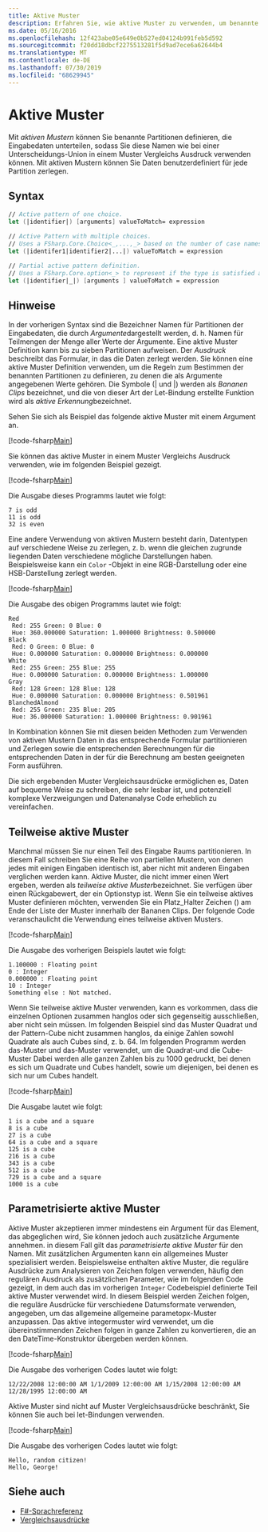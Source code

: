 ```yaml
---
title: Aktive Muster
description: Erfahren Sie, wie aktive Muster zu verwenden, um benannte Partitionen definieren, die Eingabedaten in der Programmiersprache F# zu unterteilen.
ms.date: 05/16/2016
ms.openlocfilehash: 12f423abe05e649e0b527ed04124b991feb5d592
ms.sourcegitcommit: f20dd18dbcf2275513281f5d9ad7ece6a62644b4
ms.translationtype: MT
ms.contentlocale: de-DE
ms.lasthandoff: 07/30/2019
ms.locfileid: "68629945"
---
```

# <a name="active-patterns"></a>Aktive Muster

Mit *aktiven Mustern* können Sie benannte Partitionen definieren, die Eingabedaten unterteilen, sodass Sie diese Namen wie bei einer Unterscheidungs-Union in einem Muster Vergleichs Ausdruck verwenden können. Mit aktiven Mustern können Sie Daten benutzerdefiniert für jede Partition zerlegen.

## <a name="syntax"></a>Syntax

```fsharp
// Active pattern of one choice.
let (|identifier|) [arguments] valueToMatch= expression

// Active Pattern with multiple choices.
// Uses a FSharp.Core.Choice<_,...,_> based on the number of case names. In F#, the limitation n <= 7 applies.
let (|identifer1|identifier2|...|) valueToMatch = expression

// Partial active pattern definition.
// Uses a FSharp.Core.option<_> to represent if the type is satisfied at the call site.
let (|identifier|_|) [arguments ] valueToMatch = expression
```

## <a name="remarks"></a>Hinweise

In der vorherigen Syntax sind die Bezeichner Namen für Partitionen der Eingabedaten, die durch *Argumente*dargestellt werden, d. h. Namen für Teilmengen der Menge aller Werte der Argumente. Eine aktive Muster Definition kann bis zu sieben Partitionen aufweisen. Der *Ausdruck* beschreibt das Formular, in das die Daten zerlegt werden. Sie können eine aktive Muster Definition verwenden, um die Regeln zum Bestimmen der benannten Partitionen zu definieren, zu denen die als Argumente angegebenen Werte gehören. Die Symbole (| und |) werden als *Bananen Clips* bezeichnet, und die von dieser Art der Let-Bindung erstellte Funktion wird als *aktive Erkennung*bezeichnet.

Sehen Sie sich als Beispiel das folgende aktive Muster mit einem Argument an.

[!code-fsharp[Main](~/samples/snippets/fsharp/lang-ref-2/snippet5001.fs)]

Sie können das aktive Muster in einem Muster Vergleichs Ausdruck verwenden, wie im folgenden Beispiel gezeigt.

[!code-fsharp[Main](~/samples/snippets/fsharp/lang-ref-2/snippet5002.fs)]

Die Ausgabe dieses Programms lautet wie folgt:

```
7 is odd
11 is odd
32 is even
```

Eine andere Verwendung von aktiven Mustern besteht darin, Datentypen auf verschiedene Weise zu zerlegen, z. b. wenn die gleichen zugrunde liegenden Daten verschiedene mögliche Darstellungen haben. Beispielsweise kann ein `Color` -Objekt in eine RGB-Darstellung oder eine HSB-Darstellung zerlegt werden.

[!code-fsharp[Main](~/samples/snippets/fsharp/lang-ref-2/snippet5003.fs)]

Die Ausgabe des obigen Programms lautet wie folgt:

```
Red
 Red: 255 Green: 0 Blue: 0
 Hue: 360.000000 Saturation: 1.000000 Brightness: 0.500000
Black
 Red: 0 Green: 0 Blue: 0
 Hue: 0.000000 Saturation: 0.000000 Brightness: 0.000000
White
 Red: 255 Green: 255 Blue: 255
 Hue: 0.000000 Saturation: 0.000000 Brightness: 1.000000
Gray
 Red: 128 Green: 128 Blue: 128
 Hue: 0.000000 Saturation: 0.000000 Brightness: 0.501961
BlanchedAlmond
 Red: 255 Green: 235 Blue: 205
 Hue: 36.000000 Saturation: 1.000000 Brightness: 0.901961
```

In Kombination können Sie mit diesen beiden Methoden zum Verwenden von aktiven Mustern Daten in das entsprechende Formular partitionieren und Zerlegen sowie die entsprechenden Berechnungen für die entsprechenden Daten in der für die Berechnung am besten geeigneten Form ausführen.

Die sich ergebenden Muster Vergleichsausdrücke ermöglichen es, Daten auf bequeme Weise zu schreiben, die sehr lesbar ist, und potenziell komplexe Verzweigungen und Datenanalyse Code erheblich zu vereinfachen.

## <a name="partial-active-patterns"></a>Teilweise aktive Muster

Manchmal müssen Sie nur einen Teil des Eingabe Raums partitionieren. In diesem Fall schreiben Sie eine Reihe von partiellen Mustern, von denen jedes mit einigen Eingaben identisch ist, aber nicht mit anderen Eingaben verglichen werden kann. Aktive Muster, die nicht immer einen Wert ergeben, werden als *teilweise aktive Muster*bezeichnet. Sie verfügen über einen Rückgabewert, der ein Optionstyp ist. Wenn Sie ein teilweise aktives Muster definieren möchten, verwenden Sie ein Platz\_Halter Zeichen () am Ende der Liste der Muster innerhalb der Bananen Clips. Der folgende Code veranschaulicht die Verwendung eines teilweise aktiven Musters.

[!code-fsharp[Main](~/samples/snippets/fsharp/lang-ref-2/snippet5004.fs)]

Die Ausgabe des vorherigen Beispiels lautet wie folgt:

```
1.100000 : Floating point
0 : Integer
0.000000 : Floating point
10 : Integer
Something else : Not matched.
```

Wenn Sie teilweise aktive Muster verwenden, kann es vorkommen, dass die einzelnen Optionen zusammen hanglos oder sich gegenseitig ausschließen, aber nicht sein müssen. Im folgenden Beispiel sind das Muster Quadrat und der Pattern-Cube nicht zusammen hanglos, da einige Zahlen sowohl Quadrate als auch Cubes sind, z. b. 64. Im folgenden Programm werden das-Muster und das-Muster verwendet, um die Quadrat-und die Cube-Muster Dabei werden alle ganzen Zahlen bis zu 1000 gedruckt, bei denen es sich um Quadrate und Cubes handelt, sowie um diejenigen, bei denen es sich nur um Cubes handelt. 

[!code-fsharp[Main](~/samples/snippets/fsharp/lang-ref-2/snippet5005.fs)]

Die Ausgabe lautet wie folgt:

```
1 is a cube and a square
8 is a cube
27 is a cube
64 is a cube and a square
125 is a cube
216 is a cube
343 is a cube
512 is a cube
729 is a cube and a square
1000 is a cube
```

## <a name="parameterized-active-patterns"></a>Parametrisierte aktive Muster

Aktive Muster akzeptieren immer mindestens ein Argument für das Element, das abgeglichen wird, Sie können jedoch auch zusätzliche Argumente annehmen. in diesem Fall gilt das *parametrisierte aktive Muster* für den Namen. Mit zusätzlichen Argumenten kann ein allgemeines Muster spezialisiert werden. Beispielsweise enthalten aktive Muster, die reguläre Ausdrücke zum Analysieren von Zeichen folgen verwenden, häufig den regulären Ausdruck als zusätzlichen Parameter, wie im folgenden Code gezeigt, in dem auch das im vorherigen `Integer` Codebeispiel definierte Teil aktive Muster verwendet wird. In diesem Beispiel werden Zeichen folgen, die reguläre Ausdrücke für verschiedene Datumsformate verwenden, angegeben, um das allgemeine allgemeine parametopx-Muster anzupassen. Das aktive integermuster wird verwendet, um die übereinstimmenden Zeichen folgen in ganze Zahlen zu konvertieren, die an den DateTime-Konstruktor übergeben werden können.

[!code-fsharp[Main](~/samples/snippets/fsharp/lang-ref-2/snippet5006.fs)]

Die Ausgabe des vorherigen Codes lautet wie folgt:

```
12/22/2008 12:00:00 AM 1/1/2009 12:00:00 AM 1/15/2008 12:00:00 AM 12/28/1995 12:00:00 AM
```

Aktive Muster sind nicht auf Muster Vergleichsausdrücke beschränkt, Sie können Sie auch bei let-Bindungen verwenden.

[!code-fsharp[Main](~/samples/snippets/fsharp/lang-ref-2/snippet5007.fs)]

Die Ausgabe des vorherigen Codes lautet wie folgt:

```
Hello, random citizen!
Hello, George!
```

## <a name="see-also"></a>Siehe auch

- [F#-Sprachreferenz](index.md)
- [Vergleichsausdrücke](match-expressions.md)
